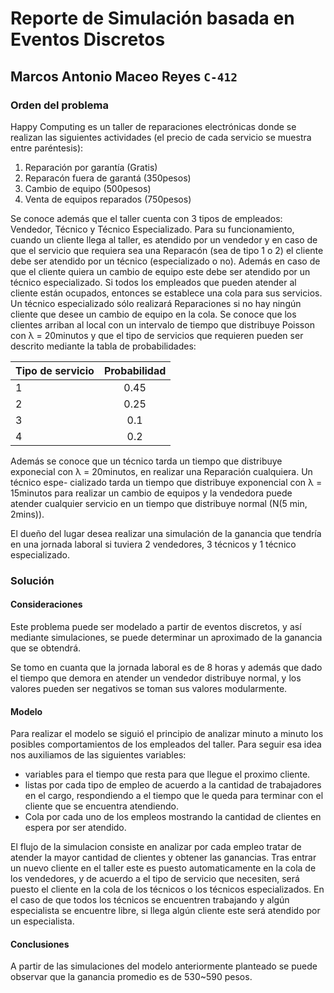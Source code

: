 # Reporte de Simulación basada en Eventos Discretos

## Marcos Antonio Maceo Reyes `C-412`

### Orden del problema

Happy Computing es un taller de reparaciones electrónicas donde se realizan
las siguientes actividades (el precio de cada servicio se muestra entre paréntesis):
1. Reparación por garantı́a (Gratis)
2. Reparacón fuera de garantá (350pesos)
3. Cambio de equipo (500pesos)
4. Venta de equipos reparados (750pesos)

Se conoce además que el taller cuenta con 3 tipos de empleados: Vendedor,
Técnico y Técnico Especializado.
Para su funcionamiento, cuando un cliente llega al taller, es atendido por un
vendedor y en caso de que el servicio que requiera sea una Reparacón (sea de tipo
1 o 2) el cliente debe ser atendido por un técnico (especializado o no). Además
en caso de que el cliente quiera un cambio de equipo este debe ser atendido por
un técnico especializado. Si todos los empleados que pueden atender al cliente
están ocupados, entonces se establece una cola para sus servicios. Un técnico
especializado sólo realizará Reparaciones si no hay ningún cliente que desee un
cambio de equipo en la cola.
Se conoce que los clientes arriban al local con un intervalo de tiempo que
distribuye Poisson con λ = 20minutos y que el tipo de servicios que requieren
pueden ser descrito mediante la tabla de probabilidades:


| Tipo de servicio | Probabilidad  |
| ---------------- |:-------------:|
| 1                | 0.45          |
| 2                | 0.25          |
| 3                | 0.1           |
| 4                | 0.2           |

Además se conoce que un técnico tarda un tiempo que distribuye exponecial
con λ = 20minutos, en realizar una Reparación cualquiera. Un técnico espe-
cializado tarda un tiempo que distribuye exponencial con λ = 15minutos para
realizar un cambio de equipos y la vendedora puede atender cualquier servicio
en un tiempo que distribuye normal (N(5 min, 2mins)).

El dueño del lugar desea realizar una simulación de la ganancia que tendrı́a en
una jornada laboral si tuviera 2 vendedores, 3 técnicos y 1 técnico especializado.

### Solución

#### Consideraciones

Este problema puede ser modelado a partir de eventos discretos, y así mediante 
simulaciones, se puede determinar un aproximado de la ganancia que se obtendrá.

Se tomo en cuanta que la jornada laboral es de 8 horas y además que dado el 
tiempo que demora en atender un vendedor distribuye normal, y los valores 
pueden ser negativos se toman sus valores modularmente.

####  Modelo

Para realizar el modelo se siguió el principio de analizar minuto a minuto 
los posibles comportamientos de los empleados del taller. Para seguir esa 
idea nos auxiliamos de las siguientes variables:

- variables para el tiempo que resta para que llegue el proximo cliente.
- listas por cada tipo de empleo de acuerdo a la cantidad de trabajadores 
en el cargo, respondiendo a el tiempo que le queda para terminar con el 
cliente que se encuentra atendiendo.
- Cola por cada uno de los empleos mostrando la cantidad de clientes en 
espera por ser atendido.

El flujo de la simulacion consiste en analizar por cada empleo tratar de 
atender la mayor cantidad de clientes y obtener las ganancias. Tras entrar 
un nuevo cliente en el taller este es puesto automaticamente en la cola de 
los vendedores, y de acuerdo a el tipo de servicio que necesiten, será 
puesto el cliente en la cola de los técnicos o los técnicos especializados. 
En el caso de que todos los técnicos se encuentren trabajando y algún 
especialista se encuentre libre, si llega algún cliente este será atendido 
por un especialista.

#### Conclusiones

A partir de las simulaciones del modelo anteriormente planteado se puede 
observar que la ganancia promedio es de 530~590 pesos.
